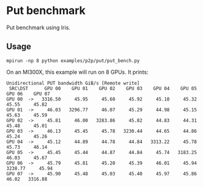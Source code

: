 <!--
SPDX-License-Identifier: MIT
Copyright (c) 2025 Advanced Micro Devices, Inc. All rights reserved.
-->

# Put benchmark

Put benchmark using Iris.

## Usage

```terminal
mpirun -np 8 python examples/p2p/put/put_bench.py
```
On an MI300X, this example will run on 8 GPUs. It prints:
```terminal
Unidirectional PUT bandwidth GiB/s [Remote write]
 SRC\DST      GPU 00    GPU 01    GPU 02    GPU 03    GPU 04    GPU 05    GPU 06    GPU 07
GPU 00  ->   3316.50     45.95     45.60     45.92     45.10     45.32     45.55     45.82
GPU 01  ->     46.03   3296.77     46.07     45.29     44.98     45.15     45.63     45.59
GPU 02  ->     45.81     46.00   3283.86     45.82     44.83     44.31     45.48     45.01
GPU 03  ->     46.13     45.45     45.78   3230.44     44.65     44.86     45.24     45.26
GPU 04  ->     45.12     44.89     44.78     44.84   3313.22     45.78     45.73     46.14
GPU 05  ->     45.45     45.44     44.87     44.84     45.74   3183.25     46.03     45.67
GPU 06  ->     45.79     45.81     45.20     45.39     46.01     45.94   3238.77     45.94
GPU 07  ->     45.90     45.48     45.03     45.40     45.97     45.86     46.02   3316.88
```

